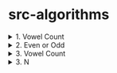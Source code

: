 # src-algorithms

<details>
<summary>1. Vowel Count </summary>

# Multiples of 3 or 5

[https://www.codewars.com/kata/54ff3102c1bad923760001f3](https://www.codewars.com/kata/54ff3102c1bad923760001f3)

DESCRIPTION:

- Return the number (count) of vowels in the given string.
- We will consider a, e, i, o, u as vowels for this Kata (but not y).
- The input string will only consist of lower case letters and/or spaces.

### PYTHON SOLUTION:

```py
def get_count(sentence):
    return sum(1 for v in sentence if v in 'aeiou')
```

```py
def get_count(sentence):
    return sum(v in 'aeiou' for v in sentence)
```

```py
import re

import re

def get_count(sentence):
    return len(re.findall('[aeiou]', sentence, re.IGNORECASE))
```

# #END</details>

<details>
<summary>2. Even or Odd </summary>

# Even or Odd

[https://www.codewars.com/kata/53da3dbb4a5168369a0000fe](https://www.codewars.com/kata/53da3dbb4a5168369a0000fe)

DESCRIPTION:

Create a function that takes an integer as an argument and returns "Even" for even numbers or "Odd" for odd numbers.

### PYTHON SOLUTION:

```py
def even_or_odd(number):
    return "Even" if number%2==0 else "Odd"
```

```py
def even_or_odd(number):
	return 'Odd' if number % 2 else 'Even'
```

```py
def even_or_odd(number):
  if number % 2 == 0:
    return "Even"
  else:
    return "Odd"
```

```py
def even_or_odd(number):
  return ["Even", "Odd"][number % 2]
```

### JAVASCRIPT SOLUTION:

```py
function evenOrOdd(number) {
  return number%2==0 ? "Even" : "Odd"
}
```

```py
function evenOrOdd(number) {
  if (number % 2 == 0){
    return "Even"
  }else{
    return "Odd"
    }
}
```

# #END</details>

<details>
<summary>3. Vowel Count </summary>

# Vowel Count

[https://www.codewars.com/kata/54ff3102c1bad923760001f3](https://www.codewars.com/kata/54ff3102c1bad923760001f3)

DESCRIPTION:

Return the number (count) of vowels in the given string.

We will consider a, e, i, o, u as vowels for this Kata (but not y).

The input string will only consist of lower case letters and/or spaces.

```py

```

```py

```

# #END</details>

<details>
<summary>3. N </summary>

# N

```py

```

```py

```

```py

```

```py

```

```py

```

```py

```

```py

```

```py

```

```py

```

```py

```

```py

```

```py

```

```py

```

```py

```

```py

```

```py

```

```py

```

# #END</details>
